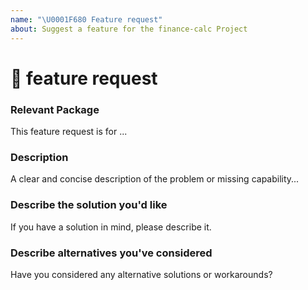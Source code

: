 ```yaml
---
name: "\U0001F680 Feature request"
about: Suggest a feature for the finance-calc Project
---
```


<!--🔅🔅🔅🔅🔅🔅🔅🔅🔅🔅🔅🔅🔅🔅🔅🔅🔅🔅🔅🔅🔅🔅🔅🔅🔅🔅🔅🔅🔅🔅🔅
Please search open and closed issues before submitting a new one.
Existing issues often contain information about workarounds, resolution, or progress updates.
🔅🔅🔅🔅🔅🔅🔅🔅🔅🔅🔅🔅🔅🔅🔅🔅🔅🔅🔅🔅🔅🔅🔅🔅🔅🔅🔅🔅🔅🔅🔅🔅🔅-->

# 🚀 feature request

### Relevant Package

<!-- Can you pin-point one or more packages the are relevant for this feature request? -->
<!-- ✍️edit: --> This feature request is for ...

### Description

<!-- ✍️edit: --> A clear and concise description of the problem or missing capability...

### Describe the solution you'd like

<!-- ✍️edit: --> If you have a solution in mind, please describe it.

### Describe alternatives you've considered

<!-- ✍️edit: --> Have you considered any alternative solutions or workarounds?
